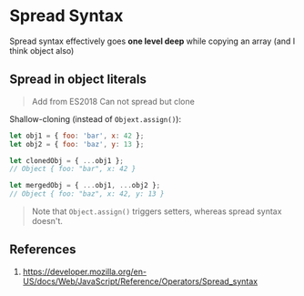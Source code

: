 # Spread Syntax

Spread syntax effectively goes **one level deep** while copying an array (and I think object also)

## Spread in object literals

> Add from ES2018
> Can not spread but clone

Shallow-cloning (instead of `Objext.assign()`):

```javascript
let obj1 = { foo: 'bar', x: 42 };
let obj2 = { foo: 'baz', y: 13 };

let clonedObj = { ...obj1 };
// Object { foo: "bar", x: 42 }

let mergedObj = { ...obj1, ...obj2 };
// Object { foo: "baz", x: 42, y: 13 }

```

> Note that `Object.assign()` triggers setters, whereas spread syntax doesn't.

## References

1. https://developer.mozilla.org/en-US/docs/Web/JavaScript/Reference/Operators/Spread_syntax

